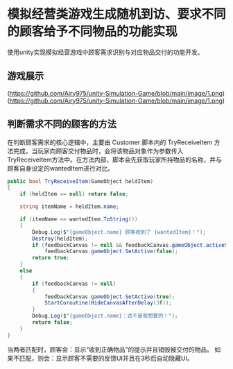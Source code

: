 # 模拟经营类游戏生成随机到访、要求不同的顾客给予不同物品的功能实现

使用unity实现模拟经营游戏中顾客需求识别与对应物品交付的功能开发。

## 游戏展示
(https://github.com/Airy975/unity-Simulation-Game/blob/main/image/1.png)
(https://github.com/Airy975/unity-Simulation-Game/blob/main/image/1.png)

## 判断需求不同的顾客的方法
在判断顾客需求的核心逻辑中，主要由 Customer 脚本内的 TryReceiveItem 方法完成。当玩家向顾客交付物品时，会将该物品对象作为参数传入TryReceiveItem方法中。在方法内部，脚本会先获取玩家所持物品的名称，并与顾客自身设定的wantedItem进行对比。
```csharp
public bool TryReceiveItem(GameObject heldItem)
{
    if (heldItem == null) return false;

    string itemName = heldItem.name;

    if (itemName == wantedItem.ToString())
    {
        Debug.Log($"{gameObject.name} 顾客收到了 {wantedItem}！");
        Destroy(heldItem);
        if (feedbackCanvas != null && feedbackCanvas.gameObject.activeSelf)
            feedbackCanvas.gameObject.SetActive(false);
        return true;
    }
    else
    {
        if (feedbackCanvas != null)
        {
            feedbackCanvas.gameObject.SetActive(true);
            StartCoroutine(HideCanvasAfterDelay(3f));
        }
        Debug.Log($"{gameObject.name}：这不是我想要的！");
        return false;
    }
}
```
当两者匹配时，顾客会：显示“收到正确物品”的提示并且销毁被交付的物品。
如果不匹配，则会：显示顾客不需要的反馈UI并且在3秒后自动隐藏UI。